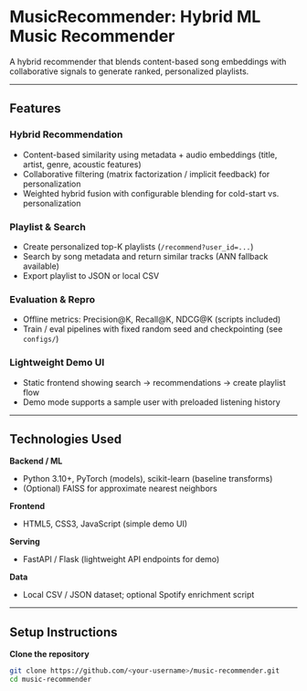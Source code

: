 # MusicRecommender: Hybrid ML Music Recommender

A hybrid recommender that blends content-based song embeddings with collaborative signals to generate ranked, personalized playlists.


---

## Features

### Hybrid Recommendation
- Content-based similarity using metadata + audio embeddings (title, artist, genre, acoustic features)  
- Collaborative filtering (matrix factorization / implicit feedback) for personalization  
- Weighted hybrid fusion with configurable blending for cold-start vs. personalization

### Playlist & Search
- Create personalized top-K playlists (`/recommend?user_id=...`)  
- Search by song metadata and return similar tracks (ANN fallback available)  
- Export playlist to JSON or local CSV

### Evaluation & Repro
- Offline metrics: Precision@K, Recall@K, NDCG@K (scripts included)  
- Train / eval pipelines with fixed random seed and checkpointing (see `configs/`)

### Lightweight Demo UI
- Static frontend showing search → recommendations → create playlist flow  
- Demo mode supports a sample user with preloaded listening history

---

## Technologies Used

**Backend / ML**
- Python 3.10+, PyTorch (models), scikit-learn (baseline transforms)  
- (Optional) FAISS for approximate nearest neighbors

**Frontend**
- HTML5, CSS3, JavaScript (simple demo UI)

**Serving**
- FastAPI / Flask (lightweight API endpoints for demo)

**Data**
- Local CSV / JSON dataset; optional Spotify enrichment script

---

## Setup Instructions

**Clone the repository**
```bash
git clone https://github.com/<your-username>/music-recommender.git
cd music-recommender
